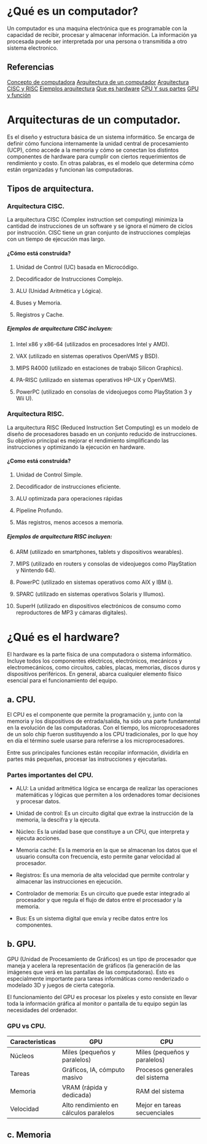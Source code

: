 # ¿Qué es un computador?

Un computador es una maquina electrónica que es programable con la capacidad de recibir, procesar y almacenar información. La información ya procesada puede ser interpretada por una persona o transmitida a otro sistema electronico.

## Referencias 

[Concepto de computadora](https://concepto.de/computadora/)
[Arquitectura de un computador](https://www.ecured.cu/Arquitectura_de_computadoras)
[Arquitectura CISC y RISC](https://mefics.org/es/qu%C3%A9-es-la-arquitectura-risc-y-cisc-con-sus-ventajas-y-desventajas/)
[Ejemplos arquitectura](https://definicionwiki.com/arquitectura-cisc-y-risc-definicion-que-es-diferencias-significado-usos/)
[Que es hardware](https://www.significados.com/hardware/)
[CPU Y sus partes](https://concepto.de/cpu/)
[GPU y función](https://culturacion.com/que-es-el-gpu-y-cual-es-su-funcion/)

# Arquitecturas de un computador.

Es el diseño y estructura básica de un sistema informático. Se encarga de definir cómo funciona internamente la unidad central de procesamiento (UCP), cómo accede a la memoria y cómo se conectan los distintos componentes de hardware para cumplir con ciertos requerimientos de rendimiento y costo. En otras palabras, es el modelo que determina cómo están organizadas y funcionan las computadoras.

## Tipos de arquitectura.

### Arquitectura CISC.

La arquitectura CISC (Complex instruction set computing) minimiza la cantidad de instrucciones de un software y se ignora el número de ciclos por instrucción. CISC tiene un gran conjunto de instrucciones complejas con un tiempo de ejecución mas largo.

#### ¿Cómo está construida?

1. Unidad de Control (UC) basada en Microcódigo.

2. Decodificador de Instrucciones Complejo.

3. ALU (Unidad Aritmética y Lógica).

4. Buses y Memoria.

5. Registros y Cache.

##### Ejemplos de arquitectura CISC incluyen:

1. Intel x86 y x86-64 (utilizados en procesadores Intel y AMD).

2. VAX (utilizado en sistemas operativos OpenVMS y BSD).

3. MIPS R4000 (utilizado en estaciones de trabajo Silicon Graphics).

4. PA-RISC (utilizado en sistemas operativos HP-UX y OpenVMS).

5. PowerPC (utilizado en consolas de videojuegos como PlayStation 3 y Wii U).

### Arquitectura RISC.

La arquitectura RISC (Reduced Instruction Set Computing)  es un modelo de diseño de procesadores basado en un conjunto reducido de instrucciones. Su objetivo principal es mejorar el rendimiento simplificando las instrucciones y optimizando la ejecución en hardware.

#### ¿Como está construida?

1. Unidad de Control Simple.

2. Decodificador de instrucciones eficiente.

3. ALU optimizada para operaciones rápidas

4. Pipeline Profundo.

5. Más registros, menos accesos a memoria.

##### Ejemplos de arquitectura RISC incluyen:

6. ARM (utilizado en smartphones, tablets y dispositivos wearables).

7. MIPS (utilizado en routers y consolas de videojuegos como PlayStation y Nintendo 64).

8. PowerPC (utilizado en sistemas operativos como AIX y IBM i).

9. SPARC (utilizado en sistemas operativos Solaris y Illumos).

10. SuperH (utilizado en dispositivos electrónicos de consumo como reproductores de MP3 y cámaras digitales).

# ¿Qué es el hardware? 

El hardware es la parte física de una computadora o sistema informático. Incluye todos los componentes eléctricos, electrónicos, mecánicos y electromecánicos, como circuitos, cables, placas, memorias, discos duros y dispositivos periféricos. En general, abarca cualquier elemento físico esencial para el funcionamiento del equipo.

## a. CPU. 

El CPU es el componente que permite la programación y, junto con la memoria y los dispositivos de entrada/salida, ha sido una parte fundamental en la evolución de las computadoras. Con el tiempo, los microprocesadores de un solo chip fueron sustituyendo a los CPU tradicionales, por lo que hoy en día el término suele usarse para referirse a los microprocesadores.  

Entre sus principales funciones están recopilar información, dividirla en partes más pequeñas, procesar las instrucciones y ejecutarlas.

### Partes importantes del CPU.

- ALU: La unidad aritmética lógica se encarga de realizar las operaciones matemáticas y lógicas que permiten a los  ordenadores tomar decisiones y procesar datos.

- Unidad de control: Es un circuito digital que extrae la instrucción de la memoria, la descifra y la ejecuta.

- Núcleo: Es la unidad base que constituye a un CPU, que interpreta y ejecuta acciones.

- Memoria caché: Es la memoria en la que se almacenan los datos que el usuario consulta con frecuencia, esto permite ganar velocidad al procesador.

- Registros: Es una memoria de alta velocidad que permite controlar y almacenar las instrucciones en ejecución.

- Controlador de memoria: Es un circuito que puede estar integrado al procesador y que regula el flujo de datos entre el procesador y la memoria.

- Bus: Es un sistema digital que envía y recibe datos entre los componentes.

## b. GPU.

GPU (Unidad de Procesamiento de Gráficos) es un tipo de procesador que maneja y acelera la representación de gráficos (la generación de las imágenes que verá en las pantallas de las computadoras). Esto es especialmente importante para tareas informáticas como renderizado o modelado 3D y juegos de cierta categoría.

El funcionamiento del GPU es procesar los píxeles y esto consiste en llevar toda la información gráfica al monitor o pantalla de tu equipo según las necesidades del ordenador.

### GPU vs CPU.

| Caracteristicas | GPU                 | CPU                                      |
|---------------  |---------------------|------------------------------------------|
| Núcleos         | Miles (pequeños y paralelos) | Miles (pequeños y paralelos)    | 
| Tareas          | Gráficos, IA, cómputo masivo | Procesos generales del sistema  | 
| Memoria         | VRAM (rápida y dedicada)     | RAM del sistema                 |
| Velocidad | Alto rendimiento en cálculos paralelos | Mejor en tareas secuenciales|


## c. Memoria 





